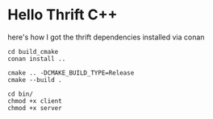 # Hello Thrift C++

here's how I got the thrift dependencies installed via conan

```
cd build_cmake
conan install .. 

cmake .. -DCMAKE_BUILD_TYPE=Release
cmake --build .

cd bin/
chmod +x client
chmod +x server
```
